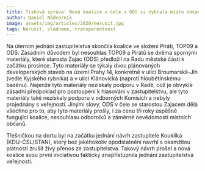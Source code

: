 ```yaml
---
title: Tisková zpráva: Nová koalice v čele s ODS si vybrala místo občanů developery
author: Daniel Nádvorník
image: assets/img/articles/2020/nerusit.jpg
tags: Nerušit, vládneme, transparentnost
---
```


Na úterním jednání zastupitelstva skončila koalice ve složení Piráti, TOP09 a ODS. 
Zásadním důvodem byl nesouhlas TOP09 a Pirátů se dvěma spornými materiály, které starosta Zajac (ODS) předložil na Radu městské části k začátku prosince. 
Tyto materiály se týkaly dvou plánovaných developerských staveb na území Prahy 14, konkrétně v ulici Broumarská-Jih (vedle Kyjského rybníka) a v ulici Klánovická (naproti hloubětínskému bazénu). 
Nejenže tyto materiály nezískaly podporu v Radě, což je obvykle zásadní předpoklad pro postoupení k hlasování v zastupitelstvu, ale tyto materiály také nezískaly podporu v odborných Komisích a nebyly projednány s veřejností. 
Jinými slovy, ODS v čele se starostou Zajacem dělá všechno pro to, aby tyto materiály prošly, i za cenu tři roky úspěšně fungující koalice, nesouhlasu odborníků a záměrné nevědomosti místních občanů.

Třešničkou na dortu byl na začátku jednání návrh zastupitele Kouklíka (KDU-ČSL/STAN), který bez jakéhokoliv opodstatnění navrhl s okamžitou platností zrušit živý přenos ze zastupitelstva. Takový návrh prošel a nová koalice svou první iniciativou fakticky znepřístupnila jednání zastupitelstva veřejnosti.
